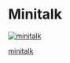 # Minitalk

[![minitalk](https://badge42.herokuapp.com/api/project/jiychoi/minitalk)](https://github.com/JaeSeoKim/badge42)

[minitalk](https://www.notion.so/jiychoi/minitalk-11b4abd64fe04d7e9fae86e6827d5f91)
